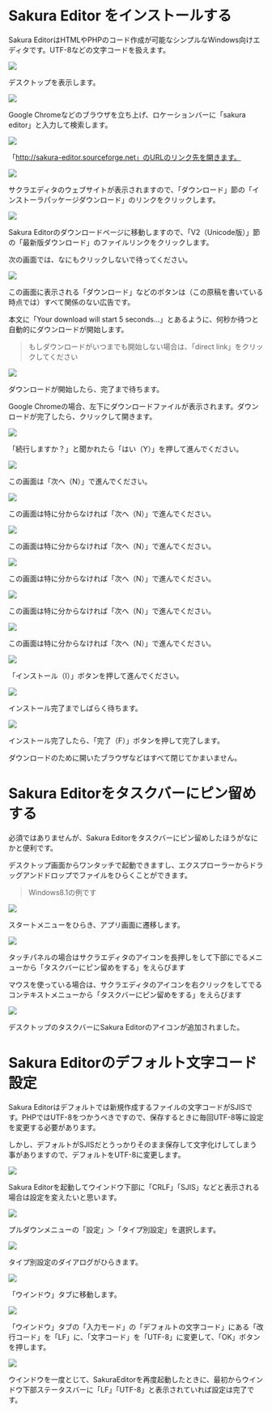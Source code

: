 # Sakura Editor をインストールする

Sakura EditorはHTMLやPHPのコード作成が可能なシンプルなWindows向けエディタです。UTF-8などの文字コードを扱えます。

![](18.jpg)

デスクトップを表示します。

![](20.jpg)

Google Chromeなどのブラウザを立ち上げ、ロケーションバーに「sakura editor」と入力して検索します。

![](21.jpg)

「http://sakura-editor.sourceforge.net」のURLのリンク先を開きます。

![](22.jpg)

サクラエディタのウェブサイトが表示されますので、「ダウンロード」節の「インストーラパッケージダウンロード」のリンクをクリックします。

![](23.jpg)

Sakura Editorのダウンロードページに移動しますので、「V2（Unicode版）」節の「最新版ダウンロード」のファイルリンクをクリックします。

次の画面では、なにもクリックしないで待ってください。

![](24.jpg)

この画面に表示される「ダウンロード」などのボタンは（この原稿を書いている時点では）すべて関係のない広告です。

本文に「Your download will start 5 seconds...」とあるように、何秒か待つと自動的にダウンロードが開始します。

> もしダウンロードがいつまでも開始しない場合は、「direct link」をクリックしてください

[](25.jpg)

![](26.jpg)

ダウンロードが開始したら、完了まで待ちます。

Google Chromeの場合、左下にダウンロードファイルが表示されます。ダウンロードが完了したら、クリックして開きます。

![](27.jpg)

「続行しますか？」と聞かれたら「はい（Y）」を押して進んでください。

![](28.jpg)

この画面は「次へ（N）」で進んでください。

![](29.jpg)

この画面は特に分からなければ「次へ（N）」で進んでください。

![](30.jpg)

この画面は特に分からなければ「次へ（N）」で進んでください。

![](31.jpg)

この画面は特に分からなければ「次へ（N）」で進んでください。

![](32.jpg)

この画面は特に分からなければ「次へ（N）」で進んでください。

![](33.jpg)

この画面は特に分からなければ「次へ（N）」で進んでください。

![](34.jpg)

「インストール（I）」ボタンを押して進んでください。

![](35.jpg)

インストール完了までしばらく待ちます。

![](36.jpg)

インストール完了したら、「完了（F）」ボタンを押して完了します。

ダウンロードのために開いたブラウザなどはすべて閉じてかまいません。

# Sakura Editorをタスクバーにピン留めする

必須ではありませんが、Sakura Editorをタスクバーにピン留めしたほうがなにかと便利です。

デスクトップ画面からワンタッチで起動できますし、エクスプローラーからドラッグアンドドロップでファイルをひらくことができます。

> Windows8.1の例です

![](37.jpg)

スタートメニューをひらき、アプリ画面に遷移します。

![](38.jpg)

タッチパネルの場合はサクラエディタのアイコンを長押しをして下部にでるメニューから「タスクバーにピン留めをする」をえらびます

マウスを使っている場合は、サクラエディタのアイコンを右クリックをしてでるコンテキストメニューから「タスクバーにピン留めをする」をえらびます

![](39.jpg)

デスクトップのタスクバーにSakura Editorのアイコンが追加されました。

# Sakura Editorのデフォルト文字コード設定

Sakura Editorはデフォルトでは新規作成するファイルの文字コードがSJISです。PHPではUTF-8をつかうべきですので、保存するときに毎回UTF-8等に設定を変更する必要があります。

しかし、デフォルトがSJISだとうっかりそのまま保存して文字化けしてしまう事がありますので、デフォルトをUTF-8に変更します。

![](40.jpg)

Sakura Editorを起動してウインドウ下部に「CRLF」「SJIS」などと表示される場合は設定を変えたいと思います。

![](41.jpg)

プルダウンメニューの「設定」＞「タイプ別設定」を選択します。

![](42.jpg)

タイプ別設定のダイアログがひらきます。

![](43.jpg)

「ウインドウ」タブに移動します。

![](44.jpg)

「ウインドウ」タブの「入力モード」の「デフォルトの文字コード」にある「改行コード」を「LF」に、「文字コード」を「UTF-8」に変更して、「OK」ボタンを押します。

![](45.jpg)

ウインドウを一度とじて、SakuraEditorを再度起動したときに、最初からウインドウ下部ステータスバーに「LF」「UTF-8」と表示されていれば設定は完了です。


